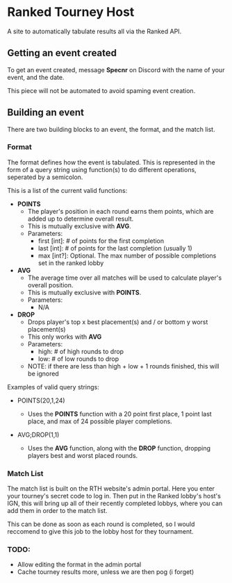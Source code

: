 # Ranked Tourney Host
A site to automatically tabulate results all via the Ranked API.

## Getting an event created
To get an event created, message **Specnr** on Discord with the name of your event, and the date.

This piece will not be automated to avoid spaming event creation.

## Building an event
There are two building blocks to an event, the format, and the match list.

### Format
The format defines how the event is tabulated. This is represented in the form of a query string using function(s) to do different operations, seperated by a semicolon.

This is a list of the current valid functions:
- **POINTS**
  - The player's position in each round earns them points, which are added up to determine overall result.
  - This is mutually exclusive with **AVG**.
  - Parameters:
    - first [int]: # of points for the first completion
    - last [int]: # of points for the last completion (usually 1)
    - max [int?]: Optional. The max number of possible completions set in the ranked lobby
- **AVG**
  - The average time over all matches will be used to calculate player's overall position.
  - This is mutually exclusive with **POINTS**.
  - Parameters:
    - N/A
- **DROP**
  - Drops player's top x best placement(s) and / or bottom y worst placement(s)
  - This only works with **AVG**
  - Parameters:
    - high: # of high rounds to drop
    - low: # of low rounds to drop
  - NOTE: if there are less than high + low + 1 rounds finished, this will be ignored

Examples of valid query strings:
- POINTS(20,1,24)
  - Uses the **POINTS** function with a 20 point first place, 1 point last place, and max of 24 possible player completions.
  
- AVG;DROP(1,1)
  - Uses the **AVG** function, along with the **DROP** function, dropping players best and worst placed rounds.

### Match List
The match list is built on the RTH website's admin portal. Here you enter your tourney's secret code to log in. Then put in the Ranked lobby's host's IGN, this will bring up all of their recently completed lobbys, where you can add them in order to the match list.

This can be done as soon as each round is completed, so I would reccomend to give this job to the lobby host for they tournament.

### TODO:
- Allow editing the format in the admin portal
- Cache tourney results more, unless we are then pog (i forget)